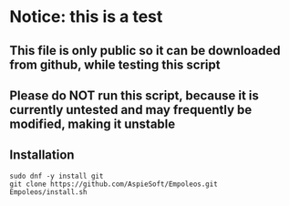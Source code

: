# Notice: this is a test

## This file is only public so it can be downloaded from github, while testing this script

## Please do NOT run this script, because it is currently untested and may frequently be modified, making it unstable

## Installation

```shell
sudo dnf -y install git
git clone https://github.com/AspieSoft/Empoleos.git
Empoleos/install.sh
```
